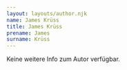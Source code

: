 ```yaml
---
layout: layouts/author.njk
name: James Krüss
title: James Krüss
prename: James
surname: Krüss
---
```

Keine weitere Info zum Autor verfügbar.
